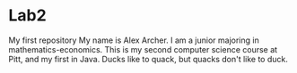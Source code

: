 # Lab2
My first repository
My name is Alex Archer. I am a junior majoring in mathematics-economics. This is my second computer science course at Pitt, and my first in Java.
Ducks like to quack, but quacks don't like to duck.
